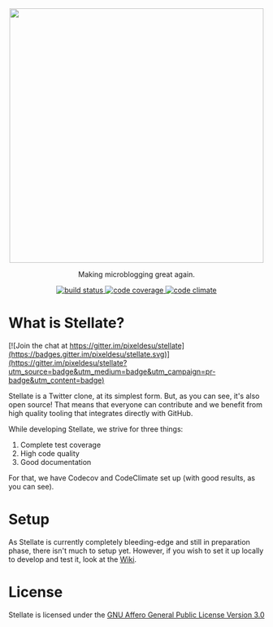 <div align='center'>
  <img width=500px src='http://i.imgur.com/WcgueAG.png'>
</div>

<p align='center'>
  Making microblogging great again.
</p>

<p align='center'>
  <a href='https://travis-ci.org/pixeldesu/stellate'>
    <img src='https://travis-ci.org/pixeldesu/stellate.svg?branch=master'
         alt='build status'>
  </a>
  <a href='https://codecov.io/github/pixeldesu/stellate?branch=master'>
    <img src='https://codecov.io/github/pixeldesu/stellate/coverage.svg?branch=master'
         alt='code coverage'>
  </a>
  <a href='https://codeclimate.com/github/pixeldesu/stellate'>
    <img src='https://codeclimate.com/github/pixeldesu/stellate/badges/gpa.svg'
         alt='code climate'>
  </a>
</p>

# What is Stellate?

[![Join the chat at https://gitter.im/pixeldesu/stellate](https://badges.gitter.im/pixeldesu/stellate.svg)](https://gitter.im/pixeldesu/stellate?utm_source=badge&utm_medium=badge&utm_campaign=pr-badge&utm_content=badge)

Stellate is a Twitter clone, at its simplest form. But, as you can see, it's
also open source! That means that everyone can contribute and we benefit from
high quality tooling that integrates directly with GitHub.

While developing Stellate, we strive for three things:

1. Complete test coverage
2. High code quality
3. Good documentation

For that, we have Codecov and CodeClimate set up (with good results, as you can
see).

# Setup

As Stellate is currently completely bleeding-edge and still in preparation phase, 
there isn't much to setup yet. However, if you wish to set it up locally to develop 
and test it, look at the [Wiki](https://github.com/pixeldesu/stellate/wiki).

# License

Stellate is licensed under the [GNU Affero General Public License Version 3.0](https://github.com/stellate/stellate/blob/master/LICENSE)
